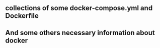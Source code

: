 ## collections of some docker-compose.yml and Dockerfile

## And some others necessary information about docker
